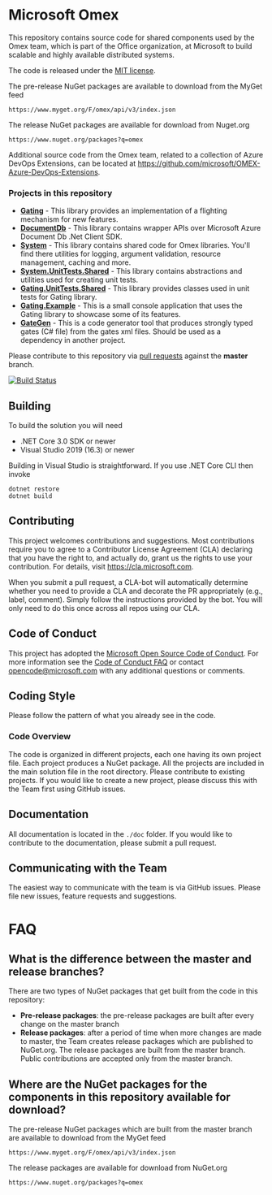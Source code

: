 # Microsoft Omex

This repository contains source code for shared components used by the Omex team, which is part of the Office organization, at Microsoft to build scalable and highly available distributed systems.

The code is released under the [MIT license](https://github.com/microsoft/Omex/blob/master/LICENSE).

The pre-release NuGet packages are available to download from the MyGet feed

    https://www.myget.org/F/omex/api/v3/index.json


The release NuGet packages are available for download from Nuget.org

    https://www.nuget.org/packages?q=omex

Additional source code from the Omex team, related to a collection of Azure DevOps Extensions, can be located at <https://github.com/microsoft/OMEX-Azure-DevOps-Extensions>.

### Projects in this repository

* [__Gating__](https://github.com/microsoft/Omex/tree/master/src/Gating) - This library provides an implementation of a flighting mechanism for new features.
* [__DocumentDb__](https://github.com/microsoft/Omex/tree/master/src/DocumentDb) - This library contains wrapper APIs over Microsoft Azure Document Db .Net Client SDK.
* [__System__](https://github.com/microsoft/Omex/tree/master/src/System) - This library contains shared code for Omex libraries. You'll find there utilities for logging,
argument validation, resource management, caching and more.
* [__System.UnitTests.Shared__](https://github.com/microsoft/Omex/tree/master/src/System.UnitTests.Shared) - This library contains abstractions and utilities used for creating unit tests.
* [__Gating.UnitTests.Shared__](https://github.com/microsoft/Omex/tree/master/src/Gating.UnitTests.Shared) - This library provides classes used in unit tests for Gating library.
* [__Gating.Example__](https://github.com/microsoft/Omex/tree/master/src/Gating.Example) - This is a small console application that uses the Gating library to showcase some of its features.
* [__GateGen__](https://github.com/microsoft/Omex/tree/master/src/CodeGenerators/GateGen) - This is a code generator tool that produces strongly typed gates (C# file) from the gates xml files. Should be used as a dependency in another project.

Please contribute to this repository via [pull requests](https://github.com/Microsoft/Omex/pulls) against the __master__ branch.

[![Build Status](https://dev.azure.com/ms/Omex/_apis/build/status/Microsoft.Omex?branchName=master)](https://dev.azure.com/ms/Omex/_build/latest?definitionId=73&branchName=master)

## Building

To build the solution you will need

* .NET Core 3.0 SDK or newer
* Visual Studio 2019 (16.3) or newer

Building in Visual Studio is straightforward. If you use .NET Core CLI then invoke

    dotnet restore
    dotnet build

## Contributing

This project welcomes contributions and suggestions.  Most contributions require you to agree to a
Contributor License Agreement (CLA) declaring that you have the right to, and actually do, grant us
the rights to use your contribution. For details, visit https://cla.microsoft.com.

When you submit a pull request, a CLA-bot will automatically determine whether you need to provide
a CLA and decorate the PR appropriately (e.g., label, comment). Simply follow the instructions
provided by the bot. You will only need to do this once across all repos using our CLA.

## Code of Conduct

This project has adopted the [Microsoft Open Source Code of Conduct](https://opensource.microsoft.com/codeofconduct/).
For more information see the [Code of Conduct FAQ](https://opensource.microsoft.com/codeofconduct/faq/) or
contact [opencode@microsoft.com](mailto:opencode@microsoft.com) with any additional questions or comments.


## Coding Style
Please follow the pattern of what you already see in the code.

### Code Overview
The code is organized in different projects, each one having its own project file.
Each project produces a NuGet package.
All the projects are included in the main solution file in the root directory.
Please contribute to existing projects.
If you would like to create a new project, please discuss this with the Team first using GitHub issues.


## Documentation

All documentation is located in the `./doc` folder. If you would like to contribute to the documentation, please submit a pull request.

## Communicating with the Team
The easiest way to communicate with the team is via GitHub issues. Please file new issues, feature requests and suggestions.

# FAQ
## What is the difference between the master and release branches?
There are two types of NuGet packages that get built from the code in this repository:
* __Pre-release packages__: the pre-release packages are built after every change on the master branch
* __Release packages__: after a period of time when more changes are made to master, the Team creates release packages which are published to NuGet.org.
The release packages are built from the master branch. Public contributions are accepted only from the master branch.

## Where are the NuGet packages for the components in this repository available for download?
The pre-release NuGet packages which are built from the master branch are available to download from the MyGet feed

    https://www.myget.org/F/omex/api/v3/index.json


The release packages are available for download from NuGet.org

    https://www.nuget.org/packages?q=omex


